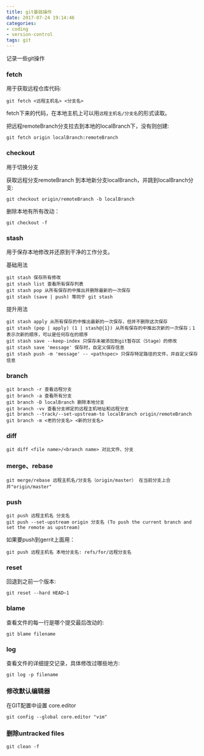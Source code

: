 ```yaml
---
title: git基础操作
date: 2017-07-24 19:14:46
categories:
- coding
- version-control
tags: git
---
```

记录一些git操作

### fetch

用于获取远程仓库代码:

```
git fetch <远程主机名> <分支名>
```

fetch下来的代码，在本地主机上可以用`远程主机名/分支名`的形式读取。
<!--more-->
把远程remoteBranch分支拉去到本地的localBranch下，没有则创建: 
```
git fetch origin localBranch:remoteBranch
```

### checkout

用于切换分支 

获取远程分支remoteBranch 到本地新分支localBranch，并跳到localBranch分支:
```
git checkout origin/remoteBranch -b localBranch
```

删除本地有所有改动：
```
git checkout -f
```

### stash

用于保存本地修改并还原到干净的工作分支。

基础用法
```
git stash 保存所有修改
git stash list 查看所有保存列表
git stash pop 从所有保存的中推出并删除最新的一次保存
git stash (save | push) 等同于 git stash
```

提升用法
```
git stash apply 从所有保存的中推出最新的一次保存，但并不删除这次保存
git stash (pop | apply) (1 | stash@{1}) 从所有保存的中推出次新的一次保存；1表示次新的顺序，可以是任何存在的顺序
git stash save --keep-index 只保存未被添加到git暂存区（Stage）的修改
git stash save 'message' 保存时，自定义保存信息
git stash push -m 'message' -- <pathspec> 只保存特定路径的文件，并自定义保存信息
```

### branch
```
git branch -r 查看远程分支
git branch -a 查看所有分支
git branch -D localBranch 删除本地分支
git branch -vv 查看分支绑定的远程主机地址和远程分支
git branch --track/--set-upstream-to localBranch origin/remoteBranch
git branch -m <老的分支名> <新的分支名>
```

### diff
```
git diff <file name>/<branch name> 对比文件、分支
```

### merge、rebase
```
git merge/rebase 远程主机名/分支名（origin/master） 在当前分支上合并"origin/master"
```

### push
```
git push 远程主机名 分支名
git push --set-upstream origin 分支名 (To push the current branch and set the remote as upstream)
```
如果要push到gerrit上面用：
```
git push 远程主机名 本地分支名: refs/for/远程分支名
```

### reset
回退到之前一个版本:
```
git reset --hard HEAD~1
```

### blame
查看文件的每一行是哪个提交最后改动的:
```
git blame filename
```

### log 
查看文件的详细提交记录，具体修改过哪些地方:
```
git log -p filename
```

### 修改默认编辑器

在GIT配置中设置 core.editor
```
git config --global core.editor "vim"
```

### 删除untracked files

`git clean -f`